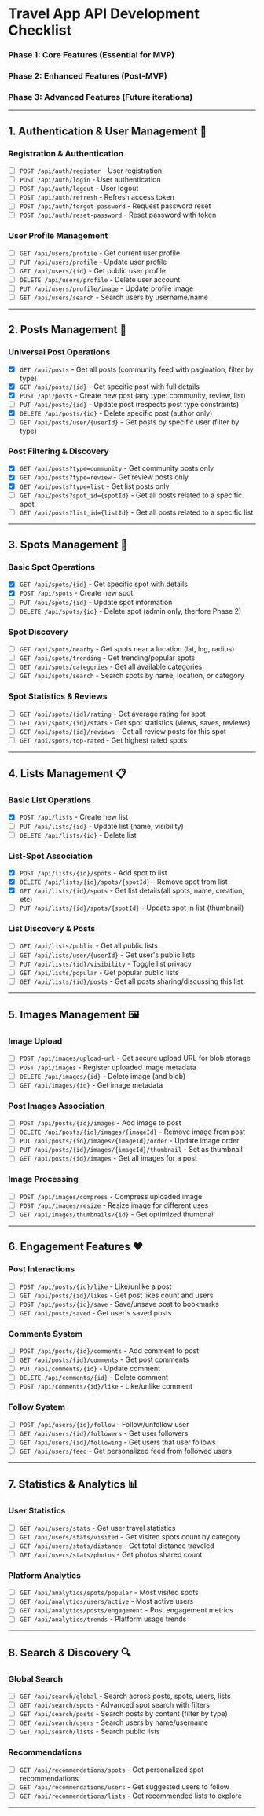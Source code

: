 # Travel App API Development Checklist


### Phase 1: Core Features (Essential for MVP)
### Phase 2: Enhanced Features (Post-MVP)
### Phase 3: Advanced Features (Future iterations)

---

## 1. **Authentication & User Management** 🔐

### Registration & Authentication
- [ ] `POST /api/auth/register` - User registration
- [ ] `POST /api/auth/login` - User authentication
- [ ] `POST /api/auth/logout` - User logout
- [ ] `POST /api/auth/refresh` - Refresh access token
- [ ] `POST /api/auth/forgot-password` - Request password reset
- [ ] `POST /api/auth/reset-password` - Reset password with token

### User Profile Management
- [ ] `GET /api/users/profile` - Get current user profile
- [ ] `PUT /api/users/profile` - Update user profile
- [ ] `GET /api/users/{id}` - Get public user profile
- [ ] `DELETE /api/users/profile` - Delete user account
- [ ] `PUT /api/users/profile/image` - Update profile image
- [ ] `GET /api/users/search` - Search users by username/name

---

## 2. **Posts Management** 📝

### Universal Post Operations
- [x] `GET /api/posts` - Get all posts (community feed with pagination, filter by type)
- [x] `GET /api/posts/{id}` - Get specific post with full details
- [x] `POST /api/posts` - Create new post (any type: community, review, list)
- [ ] `PUT /api/posts/{id}` - Update post (respects post type constraints)
- [x] `DELETE /api/posts/{id}` - Delete specific post (author only)
- [ ] `GET /api/posts/user/{userId}` - Get posts by specific user (filter by type)

### Post Filtering & Discovery
- [x] `GET /api/posts?type=community` - Get community posts only
- [x] `GET /api/posts?type=review` - Get review posts only
- [x] `GET /api/posts?type=list` - Get list posts only
- [ ] `GET /api/posts?spot_id={spotId}` - Get all posts related to a specific spot
- [ ] `GET /api/posts?list_id={listId}` - Get all posts related to a specific list

---

## 3. **Spots Management** 📍

### Basic Spot Operations
- [x] `GET /api/spots/{id}` - Get specific spot with details
- [x] `POST /api/spots` - Create new spot
- [ ] `PUT /api/spots/{id}` - Update spot information
- [ ] `DELETE /api/spots/{id}` - Delete spot (admin only, therfore Phase 2)

### Spot Discovery
- [ ] `GET /api/spots/nearby` - Get spots near a location (lat, lng, radius)
- [ ] `GET /api/spots/trending` - Get trending/popular spots
- [ ] `GET /api/spots/categories` - Get all available categories
- [ ] `GET /api/spots/search` - Search spots by name, location, or category

### Spot Statistics & Reviews
- [ ] `GET /api/spots/{id}/rating` - Get average rating for spot
- [ ] `GET /api/spots/{id}/stats` - Get spot statistics (views, saves, reviews)
- [ ] `GET /api/spots/{id}/reviews` - Get all review posts for this spot
- [ ] `GET /api/spots/top-rated` - Get highest rated spots

---

## 4. **Lists Management** 📋

### Basic List Operations
- [x] `POST /api/lists` - Create new list 
- [ ] `PUT /api/lists/{id}` - Update list (name, visibility)
- [ ] `DELETE /api/lists/{id}` - Delete list

### List-Spot Association
- [x] `POST /api/lists/{id}/spots` - Add spot to list 
- [x] `DELETE /api/lists/{id}/spots/{spotId}` - Remove spot from list
- [x] `GET /api/lists/{id}/spots` - Get list details(all spots, name, creation, etc)
- [ ] `PUT /api/lists/{id}/spots/{spotId}` - Update spot in list (thumbnail)

### List Discovery & Posts
- [ ] `GET /api/lists/public` - Get all public lists
- [ ] `GET /api/lists/user/{userId}` - Get user's public lists
- [ ] `PUT /api/lists/{id}/visibility` - Toggle list privacy
- [ ] `GET /api/lists/popular` - Get popular public lists
- [ ] `GET /api/lists/{id}/posts` - Get all posts sharing/discussing this list

---

## 5. **Images Management** 🖼️

### Image Upload
- [ ] `POST /api/images/upload-url` - Get secure upload URL for blob storage
- [ ] `POST /api/images` - Register uploaded image metadata
- [ ] `DELETE /api/images/{id}` - Delete image (and blob)
- [ ] `GET /api/images/{id}` - Get image metadata

### Post Images Association
- [ ] `POST /api/posts/{id}/images` - Add image to post
- [ ] `DELETE /api/posts/{id}/images/{imageId}` - Remove image from post
- [ ] `PUT /api/posts/{id}/images/{imageId}/order` - Update image order
- [ ] `PUT /api/posts/{id}/images/{imageId}/thumbnail` - Set as thumbnail
- [ ] `GET /api/posts/{id}/images` - Get all images for a post

### Image Processing
- [ ] `POST /api/images/compress` - Compress uploaded image
- [ ] `POST /api/images/resize` - Resize image for different uses
- [ ] `GET /api/images/thumbnails/{id}` - Get optimized thumbnail

---

## 6. **Engagement Features** ❤️

### Post Interactions
- [ ] `POST /api/posts/{id}/like` - Like/unlike a post
- [ ] `GET /api/posts/{id}/likes` - Get post likes count and users
- [ ] `POST /api/posts/{id}/save` - Save/unsave post to bookmarks
- [ ] `GET /api/posts/saved` - Get user's saved posts

### Comments System
- [ ] `POST /api/posts/{id}/comments` - Add comment to post
- [ ] `GET /api/posts/{id}/comments` - Get post comments
- [ ] `PUT /api/comments/{id}` - Update comment
- [ ] `DELETE /api/comments/{id}` - Delete comment
- [ ] `POST /api/comments/{id}/like` - Like/unlike comment

### Follow System
- [ ] `POST /api/users/{id}/follow` - Follow/unfollow user
- [ ] `GET /api/users/{id}/followers` - Get user followers
- [ ] `GET /api/users/{id}/following` - Get users that user follows
- [ ] `GET /api/users/feed` - Get personalized feed from followed users

---

## 7. **Statistics & Analytics** 📊

### User Statistics
- [ ] `GET /api/users/stats` - Get user travel statistics
- [ ] `GET /api/users/stats/visited` - Get visited spots count by category
- [ ] `GET /api/users/stats/distance` - Get total distance traveled
- [ ] `GET /api/users/stats/photos` - Get photos shared count

### Platform Analytics
- [ ] `GET /api/analytics/spots/popular` - Most visited spots
- [ ] `GET /api/analytics/users/active` - Most active users
- [ ] `GET /api/analytics/posts/engagement` - Post engagement metrics
- [ ] `GET /api/analytics/trends` - Platform usage trends

---

## 8. **Search & Discovery** 🔍

### Global Search
- [ ] `GET /api/search/global` - Search across posts, spots, users, lists
- [ ] `GET /api/search/spots` - Advanced spot search with filters
- [ ] `GET /api/search/posts` - Search posts by content (filter by type)
- [ ] `GET /api/search/users` - Search users by name/username
- [ ] `GET /api/search/lists` - Search public lists

### Recommendations
- [ ] `GET /api/recommendations/spots` - Get personalized spot recommendations
- [ ] `GET /api/recommendations/users` - Get suggested users to follow
- [ ] `GET /api/recommendations/lists` - Get recommended lists to explore

---
